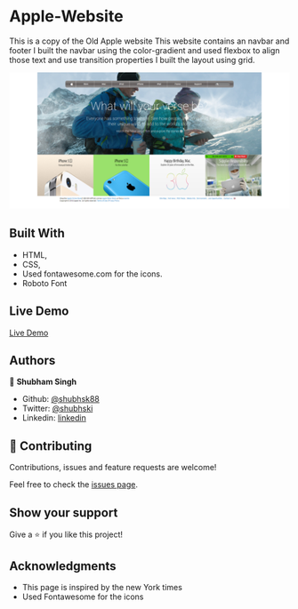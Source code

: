 # Apple-Website

This is a copy of the Old Apple website
This website contains an navbar and footer
I built the navbar using the color-gradient and used flexbox to align those text and use transition properties
I built the layout using grid.

![screenshot](https://github.com/shubhsk88/apple-website/blob/features/img/screenshot.PNG)

## Built With

- HTML,
- CSS,
- Used fontawesome.com for the icons.
- Roboto Font

## Live Demo

[Live Demo](https://rawcdn.githack.com/shubhsk88/apple-website/310153633c1fce9f2979ccdc8db08fdd1482c19d/index.html)

## Authors

👤 **Shubham Singh**

- Github: [@shubhsk88](https://github.com/shubhsk88)
- Twitter: [@shubhski](twitter.com/shubski)
- Linkedin: [linkedin](https://www.linkedin.com/in/shubham-singh-130349140/)

## 🤝 Contributing

Contributions, issues and feature requests are welcome!

Feel free to check the [issues page](issues/).

## Show your support

Give a ⭐️ if you like this project!

## Acknowledgments

- This page is inspired by the new York times
- Used Fontawesome for the icons
